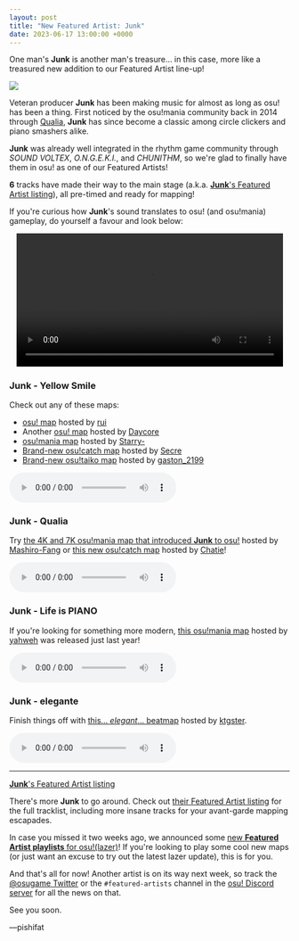 ```yaml
---
layout: post
title: "New Featured Artist: Junk"
date: 2023-06-17 13:00:00 +0000
---
```


One man's **Junk** is another man's treasure... in this case, more like a treasured new addition to our Featured Artist line-up!

![](https://assets.ppy.sh/artists/365/header.jpg)

Veteran producer **Junk** has been making music for almost as long as osu! has been a thing. First noticed by the osu!mania community back in 2014 through [Qualia](https://osu.ppy.sh/beatmapsets/177155), **Junk** has since become a classic among circle clickers and piano smashers alike.

**Junk** was already well integrated in the rhythm game community through *SOUND VOLTEX*, *O.N.G.E.K.I.*, and *CHUNITHM*, so we're glad to finally have them in osu! as one of our Featured Artists!

**6** tracks have made their way to the main stage (a.k.a. [**Junk**'s Featured Artist listing](https://osu.ppy.sh/beatmaps/artists/365)), all pre-timed and ready for mapping!

If you're curious how **Junk**'s sound translates to osu! (and osu!mania) gameplay, do yourself a favour and look below:

<div align="center">
    <video width="95%" controls>
        <source src="https://assets.ppy.sh/artists/365/release_showcase.mp4" type="video/mp4" preload="none">
    </video>
</div>

### Junk - Yellow Smile

Check out any of these maps:

- [osu! map](https://osu.ppy.sh/beatmapsets/226133) hosted by [rui](https://osu.ppy.sh/users/74313)
- Another [osu! map](https://osu.ppy.sh/beatmapsets/2010589) hosted by [Daycore](https://osu.ppy.sh/users/5596337)
- [osu!mania map](https://osu.ppy.sh/beatmapsets/302726) hosted by [Starry-](https://osu.ppy.sh/users/2166199)
- [Brand-new osu!catch map](https://osu.ppy.sh/beatmapsets/2006758) hosted by [Secre](https://osu.ppy.sh/users/2306637)
- [Brand-new osu!taiko map](https://osu.ppy.sh/beatmapsets/2010165) hosted by [gaston_2199](https://osu.ppy.sh/users/5938161)

<audio controls>
    <source src="https://assets.ppy.sh/artists/365/Songs/Junk%20-%20Yellow%20Smile.mp3">
</audio>

### Junk - Qualia

Try [the 4K and 7K osu!mania map that introduced **Junk** to osu!](https://osu.ppy.sh/beatmapsets/177155) hosted by [Mashiro-Fang](https://osu.ppy.sh/users/3282749) or [this new osu!catch map](https://osu.ppy.sh/beatmapsets/2010010) hosted by [Chatie](https://osu.ppy.sh/users/6524765)!

<audio controls>
    <source src="https://assets.ppy.sh/artists/365/Songs/Junk%20-%20Qualia.mp3">
</audio>

### Junk - Life is PIANO

If you're looking for something more modern, [this osu!mania map](https://osu.ppy.sh/beatmapsets/1304251) hosted by [yahweh](https://osu.ppy.sh/users/10465260) was released just last year!

<audio controls>
    <source src="https://assets.ppy.sh/artists/365/Songs/Junk%20-%20Life%20is%20PIANO.mp3">
</audio>

### Junk - elegante

Finish things off with [this... *elegant*... beatmap](https://osu.ppy.sh/beatmapsets/1045019) hosted by [ktgster](https://osu.ppy.sh/users/53378).

<audio controls>
    <source src="https://assets.ppy.sh/artists/365/Songs/Junk%20-%20elegante.mp3">
</audio>

---

[**Junk**'s Featured Artist listing](https://osu.ppy.sh/beatmaps/artists/365)

There's more **Junk** to go around. Check out [their Featured Artist listing](https://osu.ppy.sh/beatmaps/artists/365) for the full tracklist, including more insane tracks for your avant-garde mapping escapades.

In case you missed it two weeks ago, we announced some [new **Featured Artist playlists** for osu!(lazer)](https://osu.ppy.sh/home/news/2023-06-03-new-featured-artist-andora#featured-artist-playlists)! If you're looking to play some cool new maps (or just want an excuse to try out the latest lazer update), this is for you.

And that's all for now! Another artist is on its way next week, so track the [@osugame Twitter](https://twitter.com/osugame) or the `#featured-artists` channel in the [osu! Discord server](https://discord.com/invite/ppy) for all the news on that.

See you soon.

—pishifat
